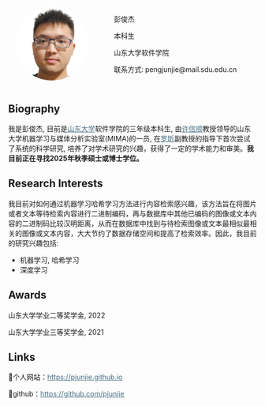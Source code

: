 <table style="width:100%;border:0px;border-spacing:0px;border-collapse:separate;margin-right:auto;margin-left:auto;"><tbody>
            <tr style="padding:0px">
              <td style="padding:2.5%;width:40%;max-width:40%">
                <a href="pengjunjie_pic.jpg" target="_blank"><img style="width:85%;max-width:100%;object-fit: cover;border-radius: 75px" alt="profile photo" src="pengjunjie_pic.jpg" class="hoverZoomLink"></a>
              </td>
              <td style="padding:2.5%;width:63%;vertical-align:middle">
                <p class="name" style="text-align: left;">
                  彭俊杰
                </p>
                <p>
                  本科生
                </p>
                <p>
                  山东大学软件学院
                </p>
                <p>
                  联系方式: pengjunjie@mail.sdu.edu.cn
                </p>
              </td>
            </tr>
          </tbody></table>

## Biography
<p>我是彭俊杰, 目前是<a style="color:#476f83" href="https://www.sdu.edu.cn/index.htm">山东大学</a>软件学院的三年级本科生, 由<a style="color:#476f83" href="https://faculty.sdu.edu.cn/xuxinshun/zh_CN/index.htm">许信顺</a>教授领导的山东大学机器学习与媒体分析实验室(MIMA)的一员, 在<a style="color:#476f83" href="https://faculty.sdu.edu.cn/luoxin/zh_CN/index.htm">罗昕</a>副教授的指导下首次尝试了系统的科学研究, 培养了对学术研究的兴趣，获得了一定的学术能力和审美。<b>我目前正在寻找2025年秋季硕士或博士学位。</b> </p>

## Research Interests
<p>我目前对如何通过机器学习哈希学习方法进行内容检索感兴趣，该方法旨在将图片或者文本等待检索内容进行二进制编码，再与数据库中其他已编码的图像或文本内容的二进制码比较汉明距离，从而在数据库中找到与待检索图像或文本最相似最相关的图像或文本内容，大大节约了数据存储空间和提高了检索效率。因此，我目前的研究兴趣包括:</p>
<ul>
    <li>机器学习, 哈希学习</li>
    <li>深度学习</li>
</ul>

## Awards
<p>山东大学学业二等奖学金, 2022</p>
<p>山东大学学业三等奖学金, 2021</p>

## Links
<p>🌱个人网站：<a style="color:#476f83" href="https://pjunjie.github.io">https://pjunjie.github.io</a></p>
<p>🌱github：<a style="color:#476f83" href="https://github.com/pjunjie">https://github.com/pjunjie</a></p>

